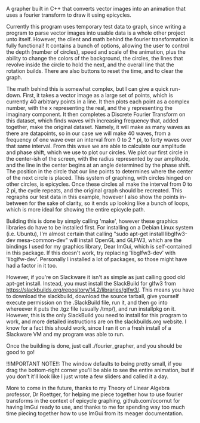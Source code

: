 A grapher built in C++ that converts vector images into an animation that uses a fourier transform to draw it using epicycles.

Currently this program uses temporary test data to graph, since writing a program to parse vector images into usable data is a whole other project unto itself. However, the client and math behind the fourier transformation is fully functional! It contains a bunch of options, allowing the user to control the depth (number of circles), speed and scale of the animation, plus the ability to change the colors of the background, the circles, the lines that revolve inside the circle to hold the next, and the overall line that the rotation builds. There are also buttons to reset the time, and to clear the graph.

The math behind this is somewhat complex, but I can give a quick run-down. First, it takes a vector image as a large set of points, which is currently 40 arbitrary points in a line. It then plots each point as a complex number, with the x representing the real, and the y representing the imaginary component. It then completes a Discrete Fourier Transform on this dataset, which finds waves with increasing frequency that, added together, make the original dataset. Namely, it will make as many waves as there are datapoints, so in our case we will make 40 waves, from a frequency of one wave over an interval from 0 to 2 * pi, to forty waves over that same interval. From this wave we are able to calculate our amplitude and phase shift, which we use to plot our circles. We plot our first circle in the center-ish of the screen, with the radius represented by our amplitude, and the line in the center begins at an angle determined by the phase shift. The position in the circle that our line points to determines where the center of the next circle is placed. This system of graphing, with circles hinged on other circles, is epicycles. Once these circles all make the interval from 0 to 2 pi, the cycle repeats, and the original graph should be recreated. This regraphs our test data in this example, however I also show the points in-between for the sake of clarity, so it ends up looking like a bunch of loops, which is more ideal for showing the entire epicycle path.

Building this is done by simply calling 'make', however these graphics libraries do have to be installed first. For installing on a Debian Linux system (i.e. Ubuntu), I'm almost certain that calling "sudo apt-get install libglfw3-dev mesa-common-dev" will install OpenGL and GLFW3, which are the bindings I used for my graphics library, Dear ImGui, which is self-contained in this package. If this doesn't work, try replacing 'libglfw3-dev' with 'libglfw-dev'. Personally I installed a lot of packages, so those might have had a factor in it too. 

However, if you're on Slackware it isn't as simple as just calling good old apt-get install. Instead, you must install the SlackBuild for glfw3 from https://slackbuilds.org/repository/14.2/libraries/glfw3/. This means you have to download the slackbuild, download the source tarball, give yourself execute permission on the .SlackBuild file, run it, and then go into whereever it puts the .tgz file (usually /tmp/), and run installpkg on it. However, this is the only SlackBuild you need to install for this program to work, and more detailed instructions are on the slackbuilds.org website. I know for a fact this should work, since I ran it on a fresh install of a Slackware VM and my program was able to run. 

Once the building is done, just call ./fourier_grapher, and you should be good to go!

!!IMPORTANT NOTE!!: The window defaults to being pretty small, if you drag the bottom-right corner you'll be able to see the entire animation, but if you don't it'll look like I just wrote a few sliders and called it a day.

More to come in the future, thanks to my Theory of Linear Algebra professor, Dr Roettger, for helping me piece together how to use fourier transforms in the context of epicycle graphing, github.com/ocornut for having ImGui ready to use, and thanks to me for spending way too much time piecing together how to use ImGui from its meager documentation.